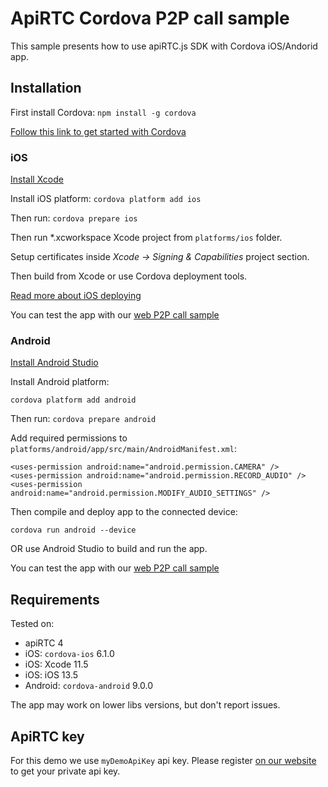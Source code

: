 # ApiRTC Cordova P2P call sample 
This sample presents how to use apiRTC.js SDK with Cordova iOS/Andorid app.

## Installation
First install Cordova:
`npm install -g cordova`

[Follow this link to get started with Cordova](https://cordova.apache.org/docs/en/latest/guide/cli/#installation-de-la-cli-de-cordova) 

### iOS
[Install Xcode](https://developer.apple.com/xcode/)

Install iOS platform:
`cordova platform add ios`

Then run:
`cordova prepare ios`

Then run *.xcworkspace Xcode project from `platforms/ios` folder.

Setup certificates inside *Xcode -> Signing & Capabilities* project section.

Then build from Xcode or use Cordova deployment tools.

[Read more about iOS deploying](https://cordova.apache.org/docs/en/latest/guide/platforms/ios/)

You can test the app with our [web P2P call sample](https://dev.apirtc.com/demo/peertopeer_call/index.html) 

### Android

[Install Android Studio](https://developer.android.com/studio)

Install Android platform:

`cordova platform add android`

Then run:
`cordova prepare android`

Add required permissions to `platforms/android/app/src/main/AndroidManifest.xml`:
```
<uses-permission android:name="android.permission.CAMERA" />
<uses-permission android:name="android.permission.RECORD_AUDIO" />
<uses-permission android:name="android.permission.MODIFY_AUDIO_SETTINGS" />
```

Then compile and deploy app to the connected device:

`cordova run android --device`

OR use Android Studio to build and run the app.

You can test the app with our [web P2P call sample](https://dev.apirtc.com/demo/peertopeer_call/index.html) 

## Requirements
Tested on:
- apiRTC 4
- iOS: `cordova-ios` 6.1.0
- iOS: Xcode 11.5
- iOS: iOS 13.5
- Android: `cordova-android` 9.0.0

The app may work on lower libs versions, but don't report issues.

## ApiRTC key

For this demo we use `myDemoApiKey` api key. Please register [on our website](https://cloud.apizee.com) to get your private api key.
